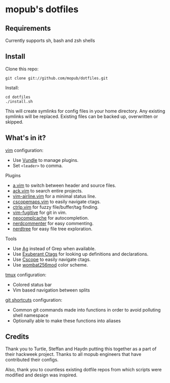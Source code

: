 mopub's dotfiles
===================

Requirements
------------

Currently supports sh, bash and zsh shells

Install
-------

Clone this repo: 

    git clone git://github.com/mopub/dotfiles.git

Install:

    cd dotfiles
    ./install.sh

This will create symlinks for config files in your home directory.
Any existing symlinks will be replaced. Existing files can be backed up,
overwritten or skipped.

What's in it?
-------------

[vim](http://www.vim.org/) configuration:

* Use [Vundle](https://github.com/gmarik/vundle) to manage plugins.
* Set `<leader>` to comma.

Plugins
* [a.vim](https://github.com/steffanc/a.vim) to switch between header and source files.
* [ack.vim](https://github.com/steffanc/ack.vim) to search entire projects.
* [vim-airline.vim](https://github.com/bling/vim-airline.vim) for a minimal status line.
* [cscopemaps.vim](https://github.com/steffanc/cscopemaps.vim) to easily navigate ctags.
* [ctrlp.vim](https://github.com/kien/ctrlp.vim) for fuzzy file/buffer/tag finding.
* [vim-fugitive](https://github.com/tpope/vim-fugitive.vim) for git in vim.
* [neocomplcache](https://github.com/Shougo/neocomplcache) for autocompletion.
* [nerdcommenter](https://github.com/scrooloose/nerdcommenter) for easy commenting.
* [nerdtree](https://github.com/scrooloose/nerdtree) for easy file tree exploration.

Tools
* Use [Ag](https://github.com/ggreer/the_silver_searcher) instead of Grep when available.
* Use [Exuberant Ctags](http://ctags.sourceforge.net/) for looking up definitions and declarations.
* Use [Cscope](http://cscope.sourceforge.net/) to easily navigate ctags.
* Use [wombat256mod](http://www.vim.org/scripts/script.php?script_id=2465) color scheme.

[tmux](http://tmux.sourceforge.net/) configuration:

* Colored status bar
* Vim based navigation between splits

[git shortcuts](http://git-scm.com/) configuration:

* Common git commands made into functions in order to avoid polluting shell namespace
* Optionally able to make these functions into aliases

Credits
-------

Thank you to Turtle, Steffan and Haydn putting this together as a part of their
hackweek project. Thanks to all mopub engineers that have contributed their configs.

Also, thank you to countless existing dotfile repos from which scripts were
modified and design was inspired.

